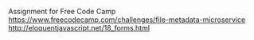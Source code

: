 Assignment for Free Code Camp https://www.freecodecamp.com/challenges/file-metadata-microservice
http://eloquentjavascript.net/18_forms.html
